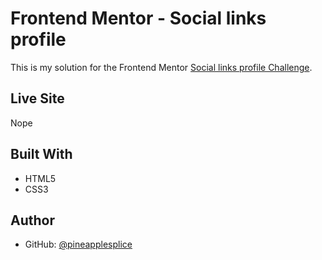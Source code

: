 # Frontend Mentor - Social links profile
This is my solution for the Frontend Mentor [Social links profile Challenge](https://www.frontendmentor.io/challenges/social-links-profile-UG32l9m6dQ).

## Live Site
Nope

## Built With
- HTML5
- CSS3

## Author
- GitHub: [@pineapplesplice](https://github.com/pineapplesplice)
